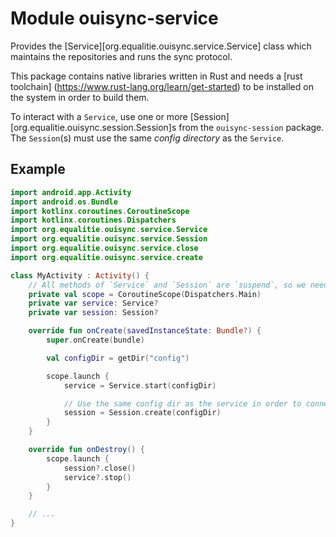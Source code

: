 # Module ouisync-service

Provides the [Service][org.equalitie.ouisync.service.Service] class which maintains the
repositories and runs the sync protocol.

This package contains native libraries written in Rust and needs a [rust toolchain]
(https://www.rust-lang.org/learn/get-started) to be installed on the system in order to build
them.

To interact with a `Service`, use one or more [Session][org.equalitie.ouisync.session.Session]s from
the `ouisync-session` package. The `Session`(s) must use the same *config directory* as the
`Service`.

## Example

```kotlin
import android.app.Activity
import android.os.Bundle
import kotlinx.coroutines.CoroutineScope
import kotlinx.coroutines.Dispatchers
import org.equalitie.ouisync.service.Service
import org.equalitie.ouisync.service.Session
import org.equalitie.ouisync.service.close
import org.equalitie.ouisync.service.create

class MyActivity : Activity() {
    // All methods of `Service` and `Session` are `suspend`, so we need a coroutine scope.
    private val scope = CoroutineScope(Dispatchers.Main)
    private var service: Service?
    private var session: Session?

    override fun onCreate(savedInstanceState: Bundle?) {
        super.onCreate(bundle)

        val configDir = getDir("config")

        scope.launch {
            service = Service.start(configDir)

            // Use the same config dir as the service in order to connect to it.
            session = Session.create(configDir)
        }
    }

    override fun onDestroy() {
        scope.launch {
            session?.close()
            service?.stop()
        }
    }

    // ...
}
```

